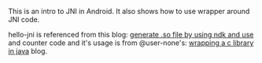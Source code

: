 This is an intro to JNI in Android. It also shows how to use wrapper around JNI code.

hello-jni is referenced from this blog: [generate .so file by using ndk and use](http://saurabhsharma123k.blogspot.com/2017/02/generate-so-file-by-using-ndk-and-use.html)
<br>
and counter code and it's usage is from @user-none's:
[wrapping a c library in java](https://nachtimwald.com/2017/06/06/wrapping-a-c-library-in-java) blog.
